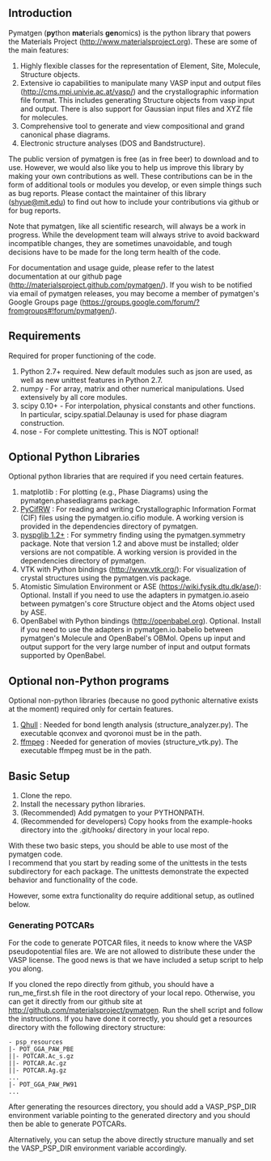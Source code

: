 ## Introduction ##

Pymatgen (**py**thon **mat**erials **gen**omics) is the python library that
powers the Materials Project (http://www.materialsproject.org). These are some
of the main features:

1. Highly flexible classes for the representation of Element, Site, Molecule, 
   Structure objects.
2. Extensive io capabilities to manipulate many VASP input and output files 
   (http://cms.mpi.univie.ac.at/vasp/) and the crystallographic information file 
   format. This includes generating Structure objects from vasp input and
   output. There is also support for Gaussian input files and XYZ file for
   molecules.
3. Comprehensive tool to generate and view compositional and grand canonical
   phase diagrams.
4. Electronic structure analyses (DOS and Bandstructure).

The public version of pymatgen is free (as in free beer) to download and to use. 
However, we would also like you to help us improve this library by making your 
own contributions as well.  These contributions can be in the form of
additional tools or modules you develop, or even simple things such as bug
reports. Please contact the maintainer of this library (shyue@mit.edu) to find
out how to include your contributions via github or for bug reports.

Note that pymatgen, like all scientific research, will always be a work in
progress. While the development team will always strive to avoid backward 
incompatible changes, they are sometimes unavoidable, and tough decisions have 
to be made for the long term health of the code.

For documentation and usage guide, please refer to the latest documentation at
our github page (http://materialsproject.github.com/pymatgen/). If you wish to
be notified via email of pymatgen releases, you may become a member of 
pymatgen's Google Groups page
(https://groups.google.com/forum/?fromgroups#!forum/pymatgen/).

## Requirements ##

Required for proper functioning of the code.

1. Python 2.7+ required.  New default modules such as json are used, as well as 
   new unittest features in Python 2.7.
2. numpy - For array, matrix and other numerical manipulations. Used extensively 
   by all core modules.
3. scipy 0.10+ - For interpolation, physical constants and other functions. In 
   particular, scipy.spatial.Delaunay is used for phase diagram construction.
5. nose - For complete unittesting. This is NOT optional!

## Optional Python Libraries ##

Optional python libraries that are required if you need certain features.

1. matplotlib : For plotting (e.g., Phase Diagrams) using the
   pymatgen.phasediagrams package.
2. [PyCifRW](http://prdownload.berlios.de/pycifrw/PyCifRW-3.3.tar.gz) : For 
   reading and writing Crystallographic Information Format (CIF) files using 
   the pymatgen.io.cifio module. A working version is provided in the
   dependencies directory of pymatgen.
3. [pyspglib 1.2+](http://spglib.sourceforge.net/) : For symmetry finding using
   the pymatgen.symmetry package. Note that version 1.2 and above must be
   installed; older versions are not compatible. A working version is provided
   in the dependencies directory of pymatgen.
4. VTK with Python bindings (http://www.vtk.org/): For visualization of crystal 
   structures using the pymatgen.vis package.
5. Atomistic Simulation Environment or ASE (https://wiki.fysik.dtu.dk/ase/): 
   Optional. Install if you need to use the adapters in pymatgen.io.aseio
   between pymatgen's core Structure object and the Atoms object used by ASE.
6. OpenBabel with Python bindings (http://openbabel.org). Optional. Install if
   you need to use the adapters in pymatgen.io.babelio between pymatgen's
   Molecule and OpenBabel's OBMol. Opens up input and output support for the
   very large number of input and output formats supported by OpenBabel.

## Optional non-Python programs ##

Optional non-python libraries (because no good pythonic alternative exists at 
the moment) required only for certain features.

1. [Qhull](http://www.qhull.org/) : Needed for bond length analysis 
   (structure_analyzer.py). The executable qconvex and qvoronoi must be in the
   path.
2. [ffmpeg](http://www.http://ffmpeg.org//) : Needed for generation of movies 
   (structure_vtk.py).  The executable ffmpeg must be in the path.

## Basic Setup ##

1. Clone the repo.
2. Install the necessary python libraries.
3. (Recommended) Add pymatgen to your PYTHONPATH.
4. (Recommended for developers) Copy hooks from the example-hooks directory into 
   the .git/hooks/ directory in your local repo.  

With these two basic steps, you should be able to use most of the pymatgen code.  
I recommend that you start by reading some of the unittests in the tests 
subdirectory for each package.  The unittests demonstrate the expected behavior 
and functionality of the code.

However, some extra functionality do require additional setup, as outlined below.

### Generating POTCARs ###

For the code to generate POTCAR files, it needs to know where the VASP 
pseudopotential files are.  We are not allowed to distribute these under the 
VASP license. The good news is that we have included a setup script to help you 
along.

If you cloned the repo directly from github, you should have a run_me_first.sh 
file in the root directory of your local repo. Otherwise, you can get it directly 
from our github site at http://github.com/materialsproject/pymatgen. Run the 
shell script and follow the instructions. If you have done it correctly, you 
should get a resources directory with the following directory structure:

	- psp_resources
	|- POT_GGA_PAW_PBE
	||- POTCAR.Ac_s.gz
	||- POTCAR.Ac.gz
	||- POTCAR.Ag.gz
	...
	|- POT_GGA_PAW_PW91
	...
   
After generating the resources directory, you should add a VASP_PSP_DIR 
environment variable pointing to the generated directory and you should then be 
able to generate POTCARs.

Alternatively, you can setup the above directly structure manually and set the 
VASP_PSP_DIR environment variable accordingly.
